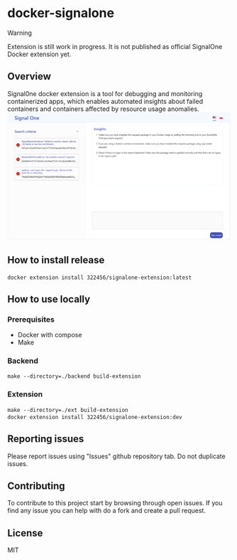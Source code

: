 # docker-signalone

> [!WARNING]
> Extension is still work in progress. It is not published as official SignalOne Docker extension yet.

## Overview
Signal0ne docker extension is a tool for debugging and monitoring containerized apps, which enables automated insights about failed containers and containers affected by resource usage anomalies.
![Alt text](image.png)


## How to install release

```
docker extension install 322456/signalone-extension:latest
```

## How to use locally

### Prerequisites
- Docker with compose
- Make

### Backend

```
make --directory=./backend build-extension
```

### Extension
```
make --directory=./ext build-extension
docker extension install 322456/signalone-extension:dev
```

## Reporting issues

Please report issues using "Issues" github repository tab. Do not duplicate issues.

## Contributing
To contribute to this project start by browsing through open issues. If you find any issue you can help with do a fork and create a pull request.

## License
MIT